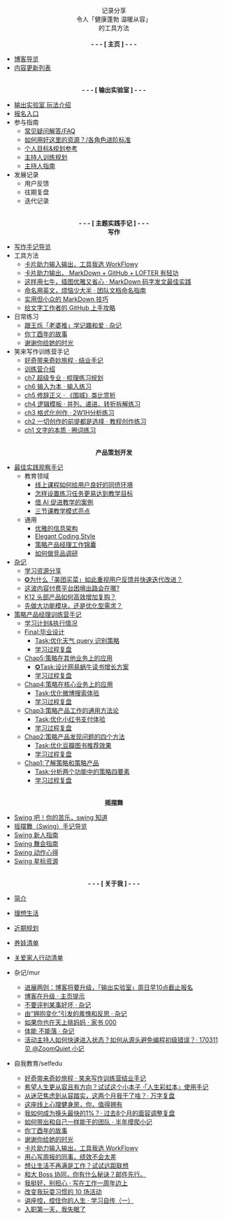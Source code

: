 


<center>记录分享<br> 令人「健康蓬勃 温暖从容」<br> 的工具方法</center>

<br>

<center><strong> - - - [ 主页 ] - - - </strong></center>

- [博客导览](README.md)
- [内容更新列表](index_update)


<br>

<center><strong> - - - [ 输出实验室 ] - - - </strong></center>



- [输出实验室 玩法介绍](f_output/)
- [报名入口](f_output/signup.md)
- 参与指南
    - [常见疑问解答/FAQ](f_output/faq.md)
    - [如何用好这里的资源？/各角色进阶标准](https://docs.qq.com/sheet/DVVd5eXNrVUlaTmh3?tab=8bdky8)
    - [个人目标&规划参考](https://docs.qq.com/doc/DVUptSWJ2d2pKUGti)
    - [主持人训练规划](https://docs.qq.com/doc/DVWZER1lLa1V0c0dh)
    - [主持人指南](https://docs.qq.com/doc/DVXFFdEpRdVZJaG1T)
- 发展记录
    - 用户反馈
    - 往期复盘
    - 迭代记录

<br>

<center><strong> - - - [ 主题实践手记 ] - - - </strong></center>




<center><strong>写作</strong></center>

- [写作手记导览](wr/)  
- 工具方法
    * [卡片助力输入输出，工具我选 WorkFlowy](selfedu/HbOutputWorkFlowy.md)
    * [卡片助力输出， MarkDown + GitHub + LOFTER 有轻功](wr/HbOutputbyCards.md)
    * [这样用七牛，插图优雅又省心 · MarkDown 码字发文最佳实践](wr/HbMarkdownImage.md)
    * [命名用英文，烦恼少大半 · 团队文档命名指南](cmty/HbDocName.md)
    * [实用但小众的 MarkDown 技巧 ](wr/HbMarkdownTrick.md)
    * [给文字工作者的 GitHub 上手攻略](wr/HbGitHubPre)
- 日常练习
    - [跟王烁「老婆推」学记趣和爱 · 杂记](wr/TipsFascinatingLife.md)
    * [你丁酉年的故事](selfedu/Review2017.md)
    * [谢谢你给她的时光](selfedu/Letter2XY4y2017.md)
- 笑来写作训练营手记
    - [好奇带来奇妙旅程 · 结业手记](wr/review_course_xl.md)
    - [训练营介绍](wr/course_xl/intro.md)
    - [ch7 超级专业 · 梳理练习规划](wr/course_xl/ch7.md)
    - [ch6 输入为本 · 输入练习](wr/course_xl/ch6.md)
    - [ch5 修辞正义 · 《围城》类比赏析](wr/course_xl/ch5.md)
    - [ch4 逻辑模板 · 并列、递进、转折拆解练习](wr/course_xl/ch4.md)
    - [ch3 格式化创作 · 2W1H分析练习](wr/course_xl/ch3.md)
    - [ch2 一切创作的前提都是选择 · 教程创作练习](wr/course_xl/ch2.md)
    - [ch1 文字的本质 · 圈词练习](wr/course_xl/ch1.md)



<br>
<center><strong>产品策划开发</strong></center>


- [最佳实践观察手记](devpro/CONTENT/ChapBestPractices.md)
    - 教育领域
        - [线上课程如何给用户良好的同侪环境](devpro/CONTENT/InfoBestPrecticePeerEnviroment.md)
        - [怎样设置练习任务更易达到教学目标](devpro/CONTENT/InfoBestPracticeAssignmentDesign.md)
        - [借 AI 促进教学的案例](devpro/CONTENT/InfoBestPracticeAIedu.md)
        - [三节课教学模式亮点](devpro/CONTENT/InfoLearnFromsanjieke.md)
    - 通用
        - [优雅的信息架构](devpro/CONTENT/InfoBestPracticeIA.md)
        - [Elegant Coding Style](devpro/CONTENT/HbElegantCodingStyle.md)
        - [策略产品经理工作锦囊](devpro/CONTENT/Tips4StrategyPM.md)
        - [如何做竞品调研](devpro/CONTENT/HbCompetitiveAnalysis.md)
- [杂记](devpro/CONTENT/ChapNotes.md)
    - [学习资源分享](devpro/CONTENT/IdxLearningRes.md)
    - [✪为什么「美团买菜」如此重视用户反馈并快速迭代改进？](devpro/CONTENT/mur_strategy_meituanfood.md)
    - [这波内容付费平台困境出路会在哪?](devpro/CONTENT/TipsEduSuperficialProductChallenge.md)
    - [K12 头部产品如何高效增加复购？](devpro/CONTENT/TipsEduK12Effect.md)
    - [先做大功能模块，还是优化型需求？](devpro/CONTENT/MurStartupDevPriority.md)
- [策略产品经理训练营手记](devpro/Course3jkSPM/ChapCourseStrategyPM.md)
    - [学习计划&执行情况](devpro/Course3jkSPM/InfoPlanCourseStudy.md)
    - [Final:毕业设计](devpro/Course3jkSPM/Chap6.md)
        - [Task:优化天气 query 识别策略](devpro/Course3jkSPM/Chap6Task.md)
        - [学习过程复盘](devpro/Course3jkSPM/Chap6Review.md)
    - [Chap5:策略在其他业务上的应用](devpro/Course3jkSPM/Chap5.md)
        - [✪Task:设计网易蜗牛读书增长方案](devpro/Course3jkSPM/Chap5Task.md)
        - [学习过程复盘](devpro/Course3jkSPM/Chap5Review.md)
    - [Chap4:策略在核心业务上的应用](devpro/Course3jkSPM/Chap4.md)
        - [Task:优化微博搜索体验](devpro/Course3jkSPM/Chap4Task.md)
        - [学习过程复盘](devpro/Course3jkSPM/Chap4Review.md)
    - [Chap3:策略产品工作的通用方法论](devpro/Course3jkSPM/Chap3.md)
        - [Task:优化小红书支付体验](devpro/Course3jkSPM/Chap3Task.md)
        - [学习过程复盘](devpro/Course3jkSPM/Chap3Review.md)
    - [Chap2:策略产品发现问题的四个方法](devpro/Course3jkSPM/Chap2.md)
        - [Task:优化豆瓣图书推荐效果](devpro/Course3jkSPM/Chap2Task.md)
        - [学习过程复盘](devpro/Course3jkSPM/Chap2Review.md)
    - [Chap1:了解策略和策略产品](devpro/Course3jkSPM/Chap1.md)
        - [Task:分析两个功能中的策略四要素](devpro/Course3jkSPM/Chap1Task.md)
        - [学习过程复盘](devpro/Course3jkSPM/Chap1Review.md)



<br>

<center><strong>摇摆舞</strong></center>

- [Swing 吧！你的苦乐，swing 知道](selfedu/YouNeedSwing.md)
- [摇摆舞（Swing）手记导览](swing/)   
- [Swing 新人指南](swing/HbSwingBeginner.md)  
- [Swing 舞会指南](swing/HbParty.md)  
- [Swing 动作心得](swing/HbTechniquesAndSteps.md)  
- [Swing 星标资源](swing/IdxHighLightResources.md)  


<br>

<center><strong> - - - [ 关于我 ] - - - </strong></center>




- [简介](about.md)
- [理想生活](about/ideallife_ishanshan.md)
- [近期规划](https://docs.qq.com/doc/DVWlSYW53c1dtanB4)
- [养娃清单](family/hb_parenting.md)
- [关爱家人行动清单](family/TipsCare4Parents.md)
- 杂记/mur  
    * [进展两则：博客将要升级，「输出实验室」周日早10点截止报名](mur/upd2105.md)
    * [博客在升级 · 主页提示](mur/welcome_blogupding.md)
    * [不要评判某事好坏 · 杂记](mur/depend_on_your_goal.md)
    * [由“拥抱变化”引发的羞愧和反思 · 杂记](mur/TipsEmbraceChange.md)
    * [如果你也在天上挑妈妈 · 家书 000](mur/LetterFamily000Baby.md)
    * [体能 不能落 · 杂记](mur/TipsMorningExercise.md)
    * [活动主持人如何快速进入状态？如何从源头避免编程初级错误？· 170311 见 @ZoomQuiet 小记](mur/LogMeetup170311ZqBJ.md)

- 自我教育/selfedu
    * [好奇带来奇妙旅程 · 笑来写作训练营结业手记](wr/review_course_xl.md)
    * [希望人生更从容且有方向？试试这个小本子 ·「人生彩虹本」使用手记](selfedu/tips_rainbowbook.md)
    * [从迷茫焦虑到从容踏实，这两个月我干了啥？· 万字复盘](selfedu/review2021Q1.md)
    * [这座线上心理健身房，你，值得拥有](selfedu/ebp_happiness.md)
    * [我如何成为换头最快的1%？· 过去8个月的面容调整复盘](selfedu/RevFacialGrowth.md)
    * [如何带出和自己一样能干的团队 · 半年摸爬小记](selfedu/TipsTeamLead101.md)
    * [你丁酉年的故事](selfedu/Review2017.md)
    * [谢谢你给她的时光](selfedu/Letter2XY4y2017.md)
    * [卡片助力输入输出，工具我选 WorkFlowy](selfedu/HbOutputWorkFlowy.md)
    * [用心写周报的同事，绩效不会太差](selfedu/TipsWeekly.md)
    * [想让生活不再满是工作？试试远距联想](selfedu/TipsWorkHappier.md)
    * [和大 Boss 协同，你有什么秘诀？邮件先行。](selfedu/TipsBossCooperate.md)
    * [我挺好，别担心 · 写在工作一周年边上](selfedu/WorkFor1Year.md)
    * [改变我玩耍习惯的 10 场活动](selfedu/IdxActivity.md)
    * [讲座控，控住你的人生 · 学习自传（一）](selfedu/SelfEduOwetoJZK.md)
    * [入职第一天，我失眠了](selfedu/NewLifeinOMC.md)
